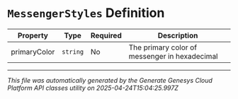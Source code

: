 # `MessengerStyles` Definition

| Property | Type | Required | Description |
|----------|------|----------|-------------|
| primaryColor | `string` | No | The primary color of messenger in hexadecimal |

---

*This file was automatically generated by the Generate Genesys Cloud Platform API classes utility on 2025-04-24T15:04:25.997Z*
